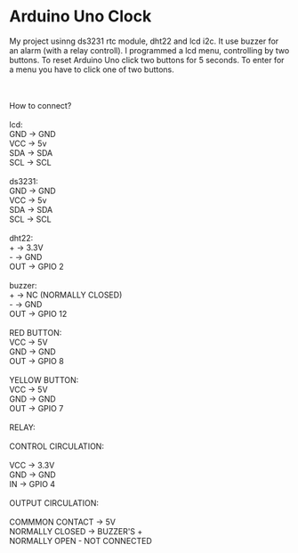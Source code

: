 # Arduino Uno Clock

My project usinng ds3231 rtc module, dht22 and lcd i2c. It use buzzer for an alarm (with a relay controll).
I programmed a lcd menu, controlling by two buttons. To reset Arduino Uno click two buttons for 5 seconds. To enter for a menu you have to click one of two buttons.<br><br><br>


How to connect?<br><br>
    lcd:<br>
        GND → GND<br>
        VCC → 5v<br>
        SDA → SDA<br>
        SCL → SCL<br><br>
    ds3231:<br>
        GND → GND<br>
        VCC → 5v<br>
        SDA → SDA<br>
        SCL → SCL<br><br>
    dht22:<br>
        + → 3.3V<br>
        - → GND<br>
        OUT → GPIO 2<br><br>
    buzzer:<br>
        + → NC (NORMALLY CLOSED)<br>
        - → GND<br>
        OUT → GPIO 12<br><br>
    RED BUTTON:<br>
        VCC → 5V<br>
        GND → GND<br>
        OUT → GPIO 8<br><br>
    YELLOW BUTTON:<br>
        VCC → 5V<br>
        GND → GND<br>
        OUT → GPIO 7<br><br>
    RELAY:<br><br>
        CONTROL CIRCULATION:<br><br>
            VCC → 3.3V<br>
            GND → GND<br>
            IN → GPIO 4<br><br>
        OUTPUT CIRCULATION:<br><br>
            COMMMON CONTACT → 5V<br>
            NORMALLY CLOSED → BUZZER'S +<br> 
            NORMALLY OPEN - NOT CONNECTED<br>
